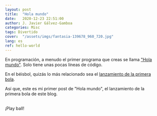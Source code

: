 ```yaml
---
layout: post
title:  "Hola mundo"
date:   2020-12-23 22:51:00
author: J. Javier Gálvez-Gamboa
categories: Misc
tags: Divertido
cover:  "/assets/imgs/fantasia-139678_960_720.jpg"
lang: es
ref: hello-world
---
```


En programación, a menudo el primer programa que creas se llama ["Hola mundo"](https://es.wikipedia.org/wiki/Hola_mundo). Solo tiene unas pocas líneas de código.

En el béisbol, quizás lo más relacionado sea el [lanzamiento de la primera bola](http://uni.vi/IUjo102dTWg).

Así que, este es mi primer post de "Hola mundo", el lanzamiento de la primera bola de este blog.

<br/>
¡Play ball!
